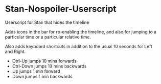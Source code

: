 # Stan-Nospoiler-Userscript
Userscript for Stan that hides the timeline

Adds icons in the bar for re-enabling the timeline, and also for jumping to a particular time or a particular relative time.

Also adds keyboard shortcuts in addition to the usual 10 seconds for Left and Right.
- Ctrl-Up jumps 10 mins forwards
- Ctrl-Down jumps 10 mins backwards
- Up jumps 1 min forward
- Down jumps 1 min backwards
